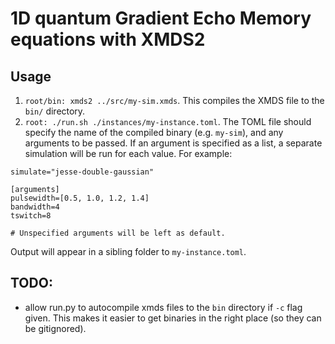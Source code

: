 # 1D quantum Gradient Echo Memory equations with XMDS2

## Usage
1. `root/bin: xmds2 ../src/my-sim.xmds`. This compiles the XMDS file to the `bin/` directory.
2. `root: ./run.sh ./instances/my-instance.toml`. The TOML file should specify the name of the compiled binary (e.g. `my-sim`), and any arguments to be passed. If an argument is specified as a list, a separate simulation will be run for each value. For example:
```
simulate="jesse-double-gaussian"

[arguments]
pulsewidth=[0.5, 1.0, 1.2, 1.4]
bandwidth=4
tswitch=8

# Unspecified arguments will be left as default.
```

Output will appear in a sibling folder to `my-instance.toml`.

## TODO:
- allow run.py to autocompile xmds files to the `bin` directory if `-c` flag given. This makes it easier to get binaries in the right place (so they can be gitignored).
